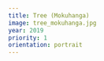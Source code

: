 ```yaml
---
title: Tree (Mokuhanga)
image: tree_mokuhanga.jpg
year: 2019
priority: 1
orientation: portrait
---
```


